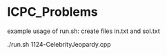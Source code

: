# ICPC_Problems

example usage of run.sh:
create files in.txt and sol.txt

./run.sh 1124-CelebrityJeopardy.cpp